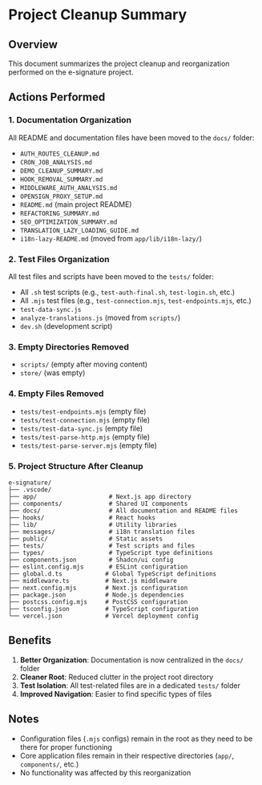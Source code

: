 # Project Cleanup Summary

## Overview

This document summarizes the project cleanup and reorganization performed on the e-signature project.

## Actions Performed

### 1. Documentation Organization

All README and documentation files have been moved to the `docs/` folder:

- `AUTH_ROUTES_CLEANUP.md`
- `CRON_JOB_ANALYSIS.md`
- `DEMO_CLEANUP_SUMMARY.md`
- `HOOK_REMOVAL_SUMMARY.md`
- `MIDDLEWARE_AUTH_ANALYSIS.md`
- `OPENSIGN_PROXY_SETUP.md`
- `README.md` (main project README)
- `REFACTORING_SUMMARY.md`
- `SEO_OPTIMIZATION_SUMMARY.md`
- `TRANSLATION_LAZY_LOADING_GUIDE.md`
- `i18n-lazy-README.md` (moved from `app/lib/i18n-lazy/`)

### 2. Test Files Organization

All test files and scripts have been moved to the `tests/` folder:

- All `.sh` test scripts (e.g., `test-auth-final.sh`, `test-login.sh`, etc.)
- All `.mjs` test files (e.g., `test-connection.mjs`, `test-endpoints.mjs`, etc.)
- `test-data-sync.js`
- `analyze-translations.js` (moved from `scripts/`)
- `dev.sh` (development script)

### 3. Empty Directories Removed

- `scripts/` (empty after moving content)
- `store/` (was empty)

### 4. Empty Files Removed

- `tests/test-endpoints.mjs` (empty file)
- `tests/test-connection.mjs` (empty file)
- `tests/test-data-sync.js` (empty file)
- `tests/test-parse-http.mjs` (empty file)
- `tests/test-parse-server.mjs` (empty file)

### 5. Project Structure After Cleanup

```text
e-signature/
├── .vscode/
├── app/                    # Next.js app directory
├── components/             # Shared UI components
├── docs/                   # All documentation and README files
├── hooks/                  # React hooks
├── lib/                    # Utility libraries
├── messages/               # i18n translation files
├── public/                 # Static assets
├── tests/                  # Test scripts and files
├── types/                  # TypeScript type definitions
├── components.json         # Shadcn/ui config
├── eslint.config.mjs       # ESLint configuration
├── global.d.ts            # Global TypeScript definitions
├── middleware.ts          # Next.js middleware
├── next.config.mjs        # Next.js configuration
├── package.json           # Node.js dependencies
├── postcss.config.mjs     # PostCSS configuration
├── tsconfig.json          # TypeScript configuration
└── vercel.json            # Vercel deployment config
```

## Benefits

1. **Better Organization**: Documentation is now centralized in the `docs/` folder
2. **Cleaner Root**: Reduced clutter in the project root directory
3. **Test Isolation**: All test-related files are in a dedicated `tests/` folder
4. **Improved Navigation**: Easier to find specific types of files

## Notes

- Configuration files (`.mjs` configs) remain in the root as they need to be there for proper functioning
- Core application files remain in their respective directories (`app/`, `components/`, etc.)
- No functionality was affected by this reorganization
